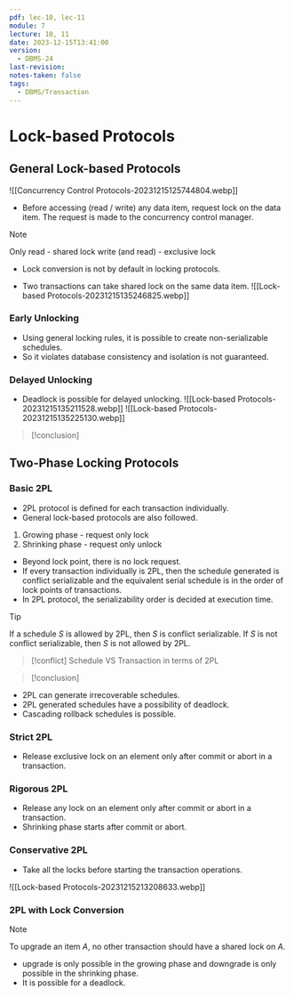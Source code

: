 ```yaml
---
pdf: lec-10, lec-11
module: 7
lecture: 10, 11
date: 2023-12-15T13:41:00
version:
  - DBMS-24
last-revision: 
notes-taken: false
tags:
  - DBMS/Transaction
---
```

# Lock-based Protocols

## General Lock-based Protocols

![[Concurrency Control Protocols-20231215125744804.webp]]
- Before accessing (read / write) any data item, request lock on the data item. The request is made to the concurrency control manager.

> [!NOTE]
> Only read - shared lock
> write (and read) - exclusive lock

- Lock conversion is not by default in locking protocols.

- Two transactions can take shared lock on the same data item.
![[Lock-based Protocols-20231215135246825.webp]]

### Early Unlocking

- Using general locking rules, it is possible to create non-serializable schedules.
- So it violates database consistency and isolation is not guaranteed.

### Delayed Unlocking

- Deadlock is possible for delayed unlocking.
![[Lock-based Protocols-20231215135211528.webp]]
![[Lock-based Protocols-20231215135225130.webp]]


> [!conclusion] 


## Two-Phase Locking Protocols

### Basic 2PL
- 2PL protocol is defined for each transaction individually.
- General lock-based protocols are also followed.
1. Growing phase - request only lock
2. Shrinking phase - request only unlock

- Beyond lock point, there is no lock request.
- If every transaction individually is 2PL, then the schedule generated is conflict serializable and the equivalent serial schedule is in the order of lock points of transactions.
- In 2PL protocol, the serializability order is decided at execution time.

> [!tip] 
> If a schedule ${} S$ is allowed by 2PL, then $S {}$ is conflict serializable.
> If $S {}$ is not conflict serializable, then $S {}$ is not allowed by 2PL.


> [!conflict] Schedule VS Transaction in terms of 2PL
> 



> [!conclusion] 
- 2PL can generate irrecoverable schedules.
- 2PL generated schedules have a possibility of deadlock.
- Cascading rollback schedules is possible.

### Strict 2PL
- Release exclusive lock on an element only after commit or abort in a transaction.

### Rigorous 2PL
- Release any lock on an element only after commit or abort in a transaction.
- Shrinking phase starts after commit or abort.

### Conservative 2PL
- Take all the locks before starting the transaction operations.

![[Lock-based Protocols-20231215213208633.webp]]

### 2PL with Lock Conversion


> [!NOTE] 
> To upgrade an item ${} A$, no other transaction should have a shared lock on $A$.

- upgrade is only possible in the growing phase and downgrade is only possible in the shrinking phase.
- It is possible for a deadlock.